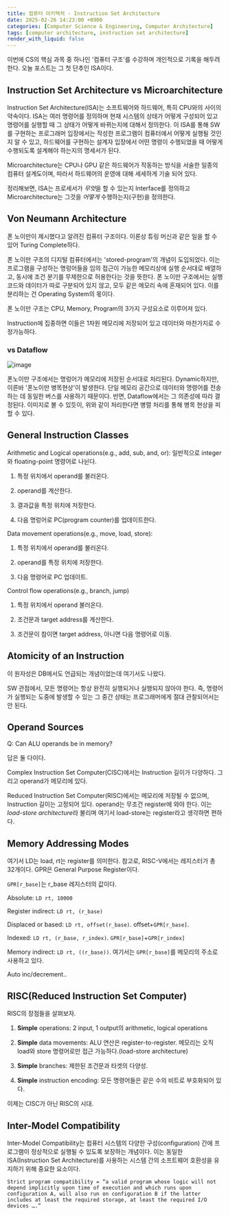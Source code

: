 ```yaml
---
title: 컴퓨터 아키텍처 - Instruction Set Architecture
date: 2025-02-26 14:23:00 +0900
categories: [Computer Science & Engineering, Computer Architecture]
tags: [computer architecture, instruction set architecture]
render_with_liquid: false
---
```


이번에 CS의 핵심 과목 중 하나인 '컴퓨터 구조'를 수강하며 개인적으로 기록을 해두려 한다. 오늘 포스트는 그 첫 단추인 ISA이다.

## Instruction Set Architecture vs Microarchitecture

Instruction Set Architecture(ISA)는 소프트웨어와 하드웨어, 특히 CPU와의 사이의 약속이다. ISA는 여러 명령어를 정의하며
현재 시스템의 상태가 어떻게 구성되어 있고 명령어를 실행할 때 그 상태가
어떻게 바뀌는지에 대해서 정의한다. 이 ISA를 통해 SW를 구현하는 프로그래머 입장에서는 작성한 프로그램이 컴퓨터에서 어떻게 실행될 것인지 알 수 있고, 하드웨어를 구현하는 설계자 입장에서 어떤 명령이 수행되었을 때 어떻게 수행되도록 설계해야 하는지의 명세서가 된다.

Microarchitecture는 CPU나 GPU 같은 하드웨어가 작동하는 방식을 서술한 일종의 컴퓨터 설계도이며, 따라서 하드웨어의 운영에 대해 세세하게 기술 되어 있다.

정리해보면, ISA는 프로세서가 *무엇*을 할 수 있는지 Interface를 정의하고 Microarchitecture는 그것을 *어떻게* 수행하는지(구현)을 정의한다.

## Von Neumann Architecture

폰 노이만이 제시했다고 알려진 컴퓨터 구조이다. 이론상 튜링 머신과 같은 일을 할 수 있어 Turing Complete하다. 

폰 노이만 구조의 디지털 컴퓨터에서는 'stored-program'의 개념이 도입되었다. 이는 프로그램을 구성하는 명렁어들을 임의 접근이 가능한 메모리상에 실행 순서대로 배열하고, 동시에 조건 분기를 무제한으로 허용한다는 것을 뜻한다. 폰 노이만 구조에서는 실행 코드와 데이터가 따로 구분되어 있지 않고, 모두 같은 메모리 속에 혼재되어 있다. 이를 분리하는 건 Operating System의 몫이다. 

폰 노이만 구조는 CPU, Memory, Program의 3가지 구성요소로 이루어져 있다.

Instruction에 집중하면 이들은 1차원 메모리에 저장되어 있고 데이터와 마찬가지로 수정가능하다. 

### vs Dataflow

![image](https://slideplayer.com/slide/15539653/93/images/29/von+Neumann+vs+Dataflow.jpg)

폰노이만 구조에서는 명렁어가 메모리에 저장된 순서대로 처리된다. Dynamic하지만, 이른바 '폰노이만 병목현상'이 발생한다. 단일 메모리 공간으로 데이터와 명령어를 전송하는 데 동일한 버스를 사용하기 때문이다. 반면, Dataflow에서는 그 의존성에 따라 결정된다. 이미지로 볼 수 있듯이, 위와 같이 처리한다면 병렬 처리를 통해 병목 현상을 피할 수 있다.

## General Instruction Classes

Arithmetic and Logical operations(e.g., add, sub, and, or): 일반적으로 integer와 floating-point 명령어로 나뉜다.

1. 특정 위치에서 operand를 불러온다.

2. operand를 계산한다.

3. 결과값을 특정 위치에 저장한다.

4. 다음 명렁어로 PC(program counter)를 업데이트한다.

Data movement operations(e.g., move, load, store):

1. 특정 위치에서 operand를 불러온다.

2. operand를 특정 위치에 저장한다.

3. 다음 명령어로 PC 업데이트.

Control flow operations(e.g., branch, jump)

1. 특정 위치에서 operand 불러온다.

2. 조건문과 target address를 계산한다.

3. 조건문이 참이면 target address, 아니면 다음 명령어로 이동.

## Atomicity of an Instruction

이 원자성은 DB에서도 언급되는 개념이었는데 여기서도 나왔다.

SW 관점에서, 모든 명령어는 항상 완전히 실행되거나 실행되지 않아야 한다.
즉, 명령어가 실행되는 도중에 발생할 수 있는 그 중간 상태는 프로그래머에게 절대 관찰되어서는 안 된다.

## Operand Sources

Q: Can ALU operands be in memory?

답은 둘 다이다.

Complex Instruction Set Computer(CISC)에서는 Instruction 길이가 다양하다. 그리고 operand가 메모리에 있다.

Reduced Instruction Set Computer(RISC)에서는 메모리에 저장될 수 없으며, Instruction 길이는 고정되어 있다. operand는 무조건 register에 와야 한다. 이는 *load-store architecture*라 불리며 여기서 load-store는 register라고 생각하면 편하다.

## Memory Addressing Modes

여기서 LD는 load, rt는 register를 의미한다. 참고로, RISC-V에서는 레지스터가 총 32개이다. GPR은 General Purpose Register이다.

`GPR[r_base]`는 r_base 레지스터의 값이다.

Absolute: `LD rt, 10000`

Register indirect: `LD rt, (r_base)` 

Displaced or based: `LD rt, offset(r_base)`. offset+`GPR[r_base]`.

Indexed: `LD rt, (r_base, r_index)`. `GPR[r_base]`+`GPR[r_index]`

Memory indirect: `LD rt, ((r_base))`. 여기서는 `GPR[r_base]`를 메모리의 주소로 사용하고 있다.

Auto inc/decrement..

## RISC(Reduced Instruction Set Computer)

RISC의 장점들을 살펴보자.

1. **Simple** operations: 2 input, 1 output의 arithmetic, logical operations

2. **Simple** data movements: ALU 연산은 register-to-register.
메모리는 오직 load와 store 명령어로만 접근 가능하다.(load-store architecture)

3. **Simple** branches: 제한된 조건문과 타겟의 다양성.

4. **Simple** instruction encoding: 모든 명령어들은 같은 수의 비트로 부호화되어 있다. 

이제는 CISC가 아닌 RISC의 시대.

## Inter-Model Compatibility

Inter-Model Compatibility는 컴퓨터 시스템의 다양한 구성(configuration) 간에 프로그램이 정상적으로 실행될 수 있도록 보장하는 개념이다. 이는 동일한 ISA(Instruction Set Architecture)를 사용하는 시스템 간의 소프트웨어 호환성을 유지하기 위해 중요한 요소이다.

`Strict program compatibility = “a valid program whose logic will not depend implicitly upon time of execution and which runs upon configuration A, will also run on configuration B if the latter includes at least the required storage, at least the required I/O devices ….”` 





